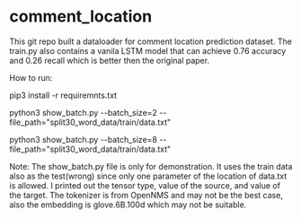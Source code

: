 # comment_location

This git repo built a dataloader for comment location prediction dataset. The train.py also contains a vanila LSTM model that can achieve 0.76 accuracy and 0.26 recall which is better then the original paper.

How to run:

pip3 install -r requiremnts.txt

python3 show_batch.py --batch_size=2 --file_path="split30_word_data/train/data.txt"

python3 show_batch.py --batch_size=8 --file_path="split30_word_data/train/data.txt"

Note:
The show_batch.py file is only for demonstration. It uses the train data also as the test(wrong) since only one parameter of the location of data.txt is allowed. I printed out the tensor type, value of the source, and value of the target. The tokenizer is from OpenNMS and may not be the best case, also the embedding is glove.6B.100d which may not be suitable.
